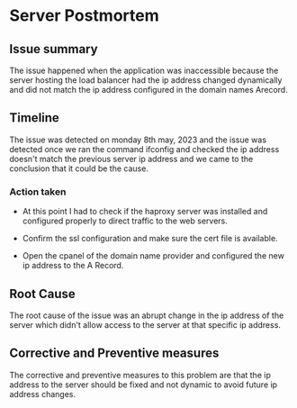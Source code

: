 <h1>Server Postmortem</h1>
<h2>Issue summary</h2>
<p>The issue happened when the application was inaccessible because the server hosting the load balancer had the ip address changed dynamically and did not match the ip address configured in the domain names Arecord.</p>
<h2>Timeline</h2>
<p>The issue was detected on monday 8th may, 2023 and the issue was detected once we ran the command ifconfig and checked the ip address doesn't match the previous server ip address and we came to the conclusion that it could be the cause.
</p>
<h3>Action taken </h3>
<ul>
    <li><p>At this point I had to check if the haproxy server was installed and configured properly to direct traffic to the web servers.
    </p></li>
     <li><p>Confirm the ssl configuration and make sure the cert file is available.
    </p></li>
     <li><p>Open the cpanel of the domain name provider  and configured the new ip address to the A Record.
    </p></li>
</ul>
<h2>Root Cause</h2>
<p>The root cause of the issue was an abrupt change in the ip address of the server which didn't allow access to the server at that specific ip address.
</p>
<h2>Corrective and Preventive measures</h2>
<p>The corrective and preventive measures to this problem are that the ip address to the server should be fixed and not dynamic to avoid future ip address changes.
</p>
